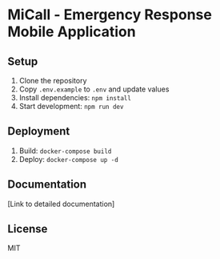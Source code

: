 # MiCall - Emergency Response Mobile Application

## Setup

1. Clone the repository
2. Copy `.env.example` to `.env` and update values
3. Install dependencies: `npm install`
4. Start development: `npm run dev`

## Deployment

1. Build: `docker-compose build`
2. Deploy: `docker-compose up -d`

## Documentation

[Link to detailed documentation]

## License

MIT
